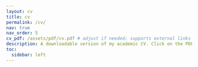 ```yaml
---
layout: cv
title: cv
permalink: /cv/
nav: true
nav_order: 5
cv_pdf: /assets/pdf/cv.pdf # adjust if needed; supports external links too
description: A downloadable version of my academic CV. Click on the PDF icon on the right.
toc:
  sidebar: left
---
```

